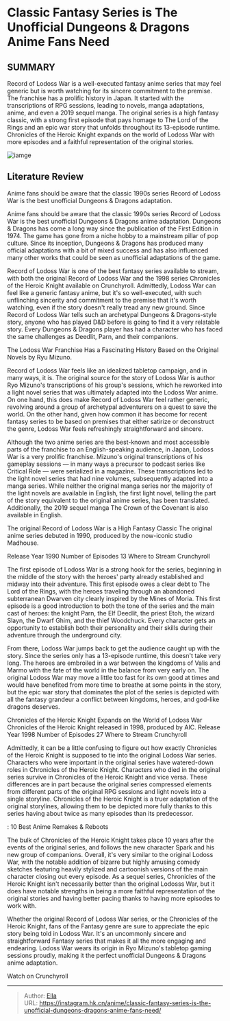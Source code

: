 # Classic Fantasy Series is The Unofficial Dungeons &amp; Dragons Anime Fans Need


## SUMMARY 



  Record of Lodoss War is a well-executed fantasy anime series that may feel generic but is worth watching for its sincere commitment to the premise.   The franchise has a prolific history in Japan. It started with the transcriptions of RPG sessions, leading to novels, manga adaptations, anime, and even a 2019 sequel manga.   The original series is a high fantasy classic, with a strong first episode that pays homage to The Lord of the Rings and an epic war story that unfolds throughout its 13-episode runtime. Chronicles of the Heroic Knight expands on the world of Lodoss War with more episodes and a faithful representation of the original stories.  

![iamge](https://static1.srcdn.com/wordpress/wp-content/uploads/2023/11/work.png)

## Literature Review

Anime fans should be aware that the classic 1990s series Record of Lodoss War is the best unofficial Dungeons &amp; Dragons adaptation.




Anime fans should be aware that the classic 1990s series Record of Lodoss War is the best unofficial Dungeons &amp; Dragons anime adaptation. Dungeons &amp; Dragons has come a long way since the publication of the First Edition in 1974. The game has gone from a niche hobby to a mainstream pillar of pop culture. Since its inception, Dungeons &amp; Dragons has produced many official adaptations with a bit of mixed success and has also influenced many other works that could be seen as unofficial adaptations of the game.




Record of Lodoss War is one of the best fantasy series available to stream, with both the original Record of Lodoss War and the 1998 series Chronicles of the Heroic Knight available on Crunchyroll. Admittedly, Lodoss War can feel like a generic fantasy anime, but it&#39;s so well-executed, with such unflinching sincerity and commitment to the premise that it&#39;s worth watching, even if the story doesn&#39;t really tread any new ground. Since Record of Lodoss War tells such an archetypal Dungeons &amp; Dragons-style story, anyone who has played D&amp;D before is going to find it a very relatable story. Every Dungeons &amp; Dragons player has had a character who has faced the same challenges as Deedlit, Parn, and their companions.


 The Lodoss War Franchise Has a Fascinating History 
Based on the Original Novels by Ryu Mizuno.
          

Record of Lodoss War feels like an idealized tabletop campaign, and in many ways, it is. The original source for the story of Lodoss War is author Ryo Mizuno&#39;s transcriptions of his group&#39;s sessions, which he reworked into a light novel series that was ultimately adapted into the Lodoss War anime. On one hand, this does make Record of Lodoss War feel rather generic, revolving around a group of archetypal adventurers on a quest to save the world. On the other hand, given how common it has become for recent fantasy series to be based on premises that either satirize or deconstruct the genre, Lodoss War feels refreshingly straightforward and sincere.




Although the two anime series are the best-known and most accessible parts of the franchise to an English-speaking audience, in Japan, Lodoss War is a very prolific franchise. Mizuno&#39;s original transcriptions of his gameplay sessions — in many ways a precursor to podcast series like Critical Role — were serialized in a magazine. These transcriptions led to the light novel series that had nine volumes, subsequently adapted into a manga series. While neither the original manga series nor the majority of the light novels are available in English, the first light novel, telling the part of the story equivalent to the original anime series, has been translated. Additionally, the 2019 sequel manga The Crown of the Covenant is also available in English.



 The original Record of Lodoss War is a High Fantasy Classic 
The original anime series debuted in 1990, produced by the now-iconic studio Madhouse.
         




 Release Year  1990   Number of Episodes  13   Where to Stream  Crunchyroll   



The first episode of Lodoss War is a strong hook for the series, beginning in the middle of the story with the heroes&#39; party already established and midway into their adventure. This first episode owes a clear debt to The Lord of the Rings, with the heroes traveling through an abandoned subterranean Dwarven city clearly inspired by the Mines of Moria. This first episode is a good introduction to both the tone of the series and the main cast of heroes: the knight Parn, the Elf Deedlit, the priest Etoh, the wizard Slayn, the Dwarf Ghim, and the thief Woodchuck. Every character gets an opportunity to establish both their personality and their skills during their adventure through the underground city.

From there, Lodoss War jumps back to get the audience caught up with the story. Since the series only has a 13-episode runtime, this doesn&#39;t take very long. The heroes are embroiled in a war between the kingdoms of Valis and Marmo with the fate of the world in the balance from very early on. The original Lodoss War may move a little too fast for its own good at times and would have benefited from more time to breathe at some points in the story, but the epic war story that dominates the plot of the series is depicted with all the fantasy grandeur a conflict between kingdoms, heroes, and god-like dragons deserves.






 Chronicles of the Heroic Knight Expands on the World of Lodoss War 
Chronicles of the Heroic Knight released in 1998, produced by AIC.
 Release Year  1998   Number of Episodes  27   Where to Stream  Crunchyroll   



Admittedly, it can be a little confusing to figure out how exactly Chronicles of the Heroic Knight is supposed to tie into the original Lodoss War series. Characters who were important in the original series have watered-down roles in Chronicles of the Heroic Knight. Characters who died in the original series survive in Chronicles of the Heroic Knight and vice versa. These differences are in part because the original series compressed elements from different parts of the original RPG sessions and light novels into a single storyline. Chronicles of the Heroic Knight is a truer adaptation of the original storylines, allowing them to be depicted more fully thanks to this series having about twice as many episodes than its predecessor.

 : 10 Best Anime Remakes &amp; Reboots




The bulk of Chronicles of the Heroic Knight takes place 10 years after the events of the original series, and follows the new character Spark and his new group of companions. Overall, it&#39;s very similar to the original Lodoss War, with the notable addition of bizarre but highly amusing comedy sketches featuring heavily stylized and cartoonish versions of the main character closing out every episode. As a sequel series, Chronicles of the Heroic Knight isn&#39;t necessarily better than the original Lodosss War, but it does have notable strengths in being a more faithful representation of the original stories and having better pacing thanks to having more episodes to work with.

Whether the original Record of Lodoss War series, or the Chronicles of the Heroic Knight, fans of the Fantasy genre are sure to appreciate the epic story being told in Lodoss War. It&#39;s an uncommonly sincere and straightforward Fantasy series that makes it all the more engaging and endearing. Lodoss War wears its origin in Ryo Mizuno&#39;s tabletop gaming sessions proudly, making it the perfect unofficial Dungeons &amp; Dragons anime adaptation.




Watch on Crunchyroll



---

> Author: [Ella](https://instagram.hk.cn/)  
> URL: https://instagram.hk.cn/anime/classic-fantasy-series-is-the-unofficial-dungeons-dragons-anime-fans-need/  

